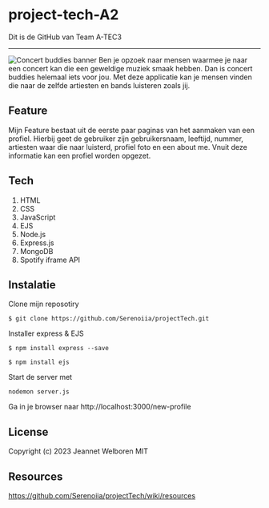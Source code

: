 # project-tech-A2

Dit is de GitHub van Team A-TEC3

<hr>

![Concert buddies banner](https://github.com/Serenoiia/projectTech/assets/118215949/7283b33c-1095-466e-b48e-8b236449e8c8)
Ben je opzoek naar mensen waarmee je naar een concert kan die een geweldige muziek smaak hebben. Dan is concert buddies helemaal iets voor jou. Met deze applicatie kan je mensen vinden die naar de zelfde artiesten en bands luisteren zoals jij.

## Feature

Mijn Feature bestaat uit de eerste paar paginas van het aanmaken van een profiel. Hierbij geet de gebruiker zijn gebruikersnaam, leeftijd, nummer, artiesten waar die naar luisterd, profiel foto en een about me. Vnuit deze informatie kan een profiel worden opgezet.

## Tech

1. HTML
2. CSS
3. JavaScript
4. EJS
5. Node.js
6. Express.js
7. MongoDB
8. Spotify iframe API

## Instalatie

Clone mijn reposotiry

```
$ git clone https://github.com/Serenoiia/projectTech.git
```

Installer express & EJS

```
$ npm install express --save
```

```
$ npm install ejs
```

Start de server met

```
nodemon server.js
```

Ga in je browser naar http://localhost:3000/new-profile

## License

Copyright (c) 2023 Jeannet Welboren
MIT

## Resources

https://github.com/Serenoiia/projectTech/wiki/resources
